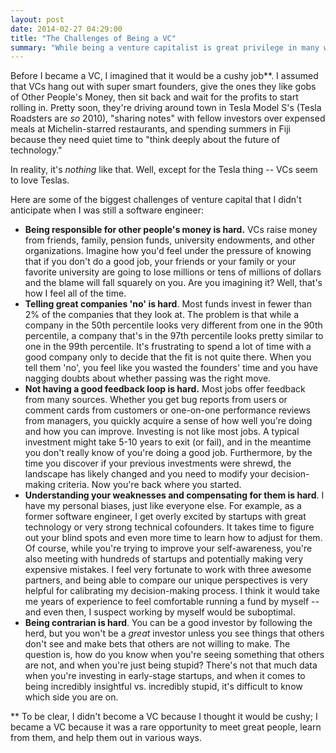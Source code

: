 ```yaml
---
layout: post
date: 2014-02-27 04:29:00
title: "The Challenges of Being a VC"
summary: "While being a venture capitalist is great privilege in many ways, there are some downsides, too."
---
```


Before I became a VC, I imagined that it would be a cushy job**. I assumed that VCs hang out with super smart founders, give the ones they like gobs of Other People's Money, then sit back and wait for the profits to start rolling in. Pretty soon, they're driving around town in Tesla Model S's (Tesla Roadsters are _so_ 2010), "sharing notes" with fellow investors over expensed meals at Michelin-starred restaurants, and spending summers in Fiji because they need quiet time to "think deeply about the future of technology."

In reality, it's _nothing_ like that. Well, except for the Tesla thing -- VCs seem to love Teslas.

Here are some of the biggest challenges of venture capital that I didn't anticipate when I was still a software engineer:  

- **Being responsible for other people's money is hard.** VCs raise money from friends, family, pension funds, university endowments, and other organizations. Imagine how you'd feel under the pressure of knowing that if you don't do a good job, your friends or your family or your favorite university are going to lose millions or tens of millions of dollars and the blame will fall squarely on you. Are you imagining it? Well, that's how I feel all of the time.
- **Telling great companies 'no' is hard**. Most funds invest in fewer than 2% of the companies that they look at. The problem is that while a company in the 50th percentile looks very different from one in the 90th percentile, a company that's in the 97th percentile looks pretty similar to one in the 99th percentile. It's frustrating to spend a lot of time with a good company only to decide that the fit is not quite there. When you tell them 'no', you feel like you wasted the founders' time and you have nagging doubts about whether passing was the right move.
- **Not having a good feedback loop is hard.** Most jobs offer feedback from many sources. Whether you get bug reports from users or comment cards from customers or one-on-one performance reviews from managers, you quickly acquire a sense of how well you're doing and how you can improve. Investing is not like most jobs. A typical investment might take 5-10 years to exit (or fail), and in the meantime you don't really know of you're doing a good job. Furthermore, by the time you discover if your previous investments were shrewd, the landscape has likely changed and you need to modify your decision-making criteria. Now you're back where you started.
- **Understanding your weaknesses and compensating for them is hard**. I have my personal biases, just like everyone else. For example, as a former software engineer, I get overly excited by startups with great technology or very strong technical cofounders. It takes time to figure out your blind spots and even more time to learn how to adjust for them. Of course, while you're trying to improve your self-awareness, you're also meeting with hundreds of startups and potentially making very expensive mistakes. I feel very fortunate to work with three awesome partners, and being able to compare our unique perspectives is very helpful for calibrating my decision-making process. I think it would take me years of experience to feel comfortable running a fund by myself -- and even then, I suspect working by myself would be suboptimal.
- **Being contrarian is hard**. You can be a good investor by following the herd, but you won't be a _great_ investor unless you see things that others don't see and make bets that others are not willing to make. The question is, how do you know when you're seeing something that others are not, and when you're just being stupid? There's not that much data when you're investing in early-stage startups, and when it comes to being incredibly insightful vs. incredibly stupid, it's difficult to know which side you are on.

** To be clear, I didn't become a VC because I thought it would be cushy; I became a VC because it was a rare opportunity to meet great people, learn from them, and help them out in various ways.